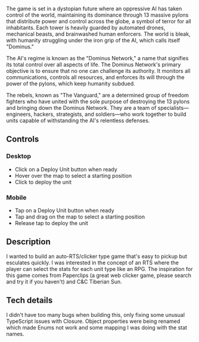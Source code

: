 The game is set in a dystopian future where an oppressive AI has taken control of the world, maintaining its dominance through 13 massive pylons that distribute power and control across the globe, a symbol of terror for all inhabitants. Each tower is heavily guarded by automated drones, mechanical beasts, and brainwashed human enforcers. The world is bleak, with humanity struggling under the iron grip of the AI, which calls itself "Dominus."

The AI's regime is known as the "Dominus Network," a name that signifies its total control over all aspects of life. The Dominus Network's primary objective is to ensure that no one can challenge its authority. It monitors all communications, controls all resources, and enforces its will through the power of the pylons, which keep humanity subdued.

The rebels, known as "The Vanguard," are a determined group of freedom fighters who have united with the sole purpose of destroying the 13 pylons and bringing down the Dominus Network. They are a team of specialists—engineers, hackers, strategists, and soldiers—who work together to build units capable of withstanding the AI's relentless defenses.

## Controls

### Desktop
- Click on a Deploy Unit button when ready
- Hover over the map to select a starting position
- Click to deploy the unit

### Mobile
- Tap on a Deploy Unit button when ready
- Tap and drag on the map to select a starting position
- Release tap to deploy the unit

## Description

I wanted to build an auto-RTS/clicker type game that's easy to pickup but esculates quickly. I was interested in the concept of an RTS where the player can select the stats for each unit type like an RPG. The inspiration for this game comes from Paperclips (a great web clicker game, please search and try it if you haven't) and C&C Tiberian Sun. 

## Tech details

I didn't have too many bugs when building this, only fixing some unusual TypeScript issues with Closure. Object properties were being renamed which made Enums not work and some mapping I was doing with the stat names. 